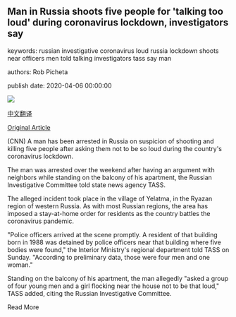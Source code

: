 ## Man in Russia shoots five people for 'talking too loud' during coronavirus lockdown, investigators say

keywords: russian investigative coronavirus loud russia lockdown shoots near officers men told talking investigators tass say man

authors: Rob Picheta

publish date: 2020-04-06 00:00:00

![](https://cdn.cnn.com/cnnnext/dam/assets/200406144716-01-russia-shooting-0405-restricted-super-tease.jpg)

[中文翻译](Man%20in%20Russia%20shoots%20five%20people%20for%20%27talking%20too%20loud%27%20during%20coronavirus%20lockdown%2C%20investigators%20say_zh.md)

[Original Article](https://edition.cnn.com/2020/04/06/europe/russia-shooting-lockdown-scli-intl/index.html)

(CNN) A man has been arrested in Russia on suspicion of shooting and killing five people after asking them not to be so loud during the country's coronavirus lockdown.

The man was arrested over the weekend after having an argument with neighbors while standing on the balcony of his apartment, the Russian Investigative Committee told state news agency TASS.

The alleged incident took place in the village of Yelatma, in the Ryazan region of western Russia. As with most Russian regions, the area has imposed a stay-at-home order for residents as the country battles the coronavirus pandemic.

"Police officers arrived at the scene promptly. A resident of that building born in 1988 was detained by police officers near that building where five bodies were found," the Interior Ministry's regional department told TASS on Sunday. "According to preliminary data, those were four men and one woman."

Standing on the balcony of his apartment, the man allegedly "asked a group of four young men and a girl flocking near the house not to be that loud," TASS added, citing the Russian Investigative Committee.

Read More